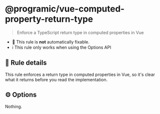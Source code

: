 # @programic/vue-computed-property-return-type

> Enforce a TypeScript return type in computed properties in Vue

- :hammer: This rule is **not** automatically fixable.
- :information_source: This rule only works when using the Options API

## :book: Rule details
This rule enforces a return type in computed properties in Vue, so it's clear what it returns before you read the implementation.

## :gear: Options
Nothing.

